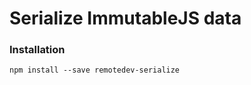 Serialize ImmutableJS data
==============================

### Installation

```
npm install --save remotedev-serialize
```
